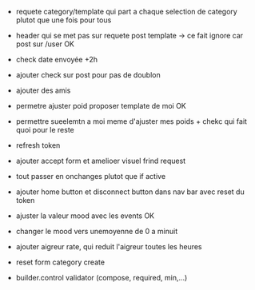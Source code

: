 -   requete category/template qui part a chaque selection de category plutot que une fois pour tous
-   header qui se met pas sur requete post template  -> ce fait ignore car post sur /user  OK
-   check date envoyée +2h
-   ajouter check sur post pour pas de doublon
-   ajouter des amis
-   permetre ajuster poid proposer template de moi OK
-   permettre sueelemtn a moi meme d'ajuster mes poids + chekc qui fait quoi pour le reste
-   refresh token
-   ajouter accept form et amelioer visuel frind request
-    tout passer en onchanges plutot que if active
-   ajouter home button et disconnect button dans nav bar avec reset du token
-   ajuster la valeur mood avec les events  OK
-   changer le mood vers unemoyenne de 0 a minuit
-   ajouter aigreur rate, qui reduit l'aigreur toutes les heures 

-   reset form category create

-   builder.control validator (compose, required, min,...)